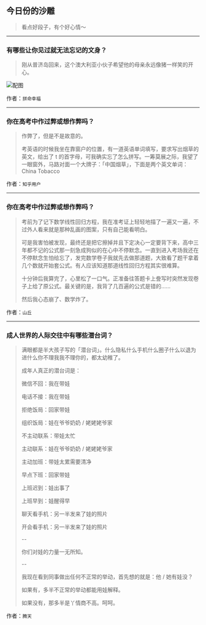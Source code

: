 ## 今日份的沙雕

> 看点好段子，有个好心情～


 
---

### 有哪些让你见过就无法忘记的文身？

> 刚从普济岛回来，这个澳大利亚小伙子希望他的母亲永远像猪一样笑的开心。



![配图](http://pic3.zhimg.com/70/9ea2250c0de1ac31adf8344da482cf9a_b.jpg)


作者：`拼命幸福`

---

### 你在高考中作过弊或想作弊吗？

> 作弊了，但是不是故意的。
> 
> 考英语的时候我坐在靠窗户的位置，有一道英语单词填写，要求写出烟草的英文，给出了 t 的首字母，可我确实忘了怎么拼写。一筹莫展之际，我望了一眼窗外，马路对面一个大牌子：「中国烟草」，下面是两个英文单词：China Tobacco


作者：`知乎用户`

---

### 你在高考中作过弊或想作弊吗？

> 考前为了记下数学线性回归方程，我在准考证上轻轻地描了一遍又一遍，不过外人看来就是那种乱画的图案，只有自己能看明白。
> 
> 可是我害怕被发现，最终还是把它擦掉并且下定决心一定要背下来，高中三年都不记的公式那一刻急成狗似的在心中不停默念。一直到进入考场我还在不停默念生怕给忘了，发完数学卷子我就先去做那道题，大致看了题干拿着几个数就开始套公式。有人应该知道那道线性回归方程其实很难算。
> 
> 十分钟后我算完了，心里松了一口气。正准备往答题卡上誊写时突然发现卷子上给了原公式。最关键的是，我背了几百遍的公式是错的……
> 
> 然后我心态崩了、数学炸了。


作者：`山丘`

---

### 成人世界的人际交往中有哪些潜台词？

> 满眼都是半大孩子写的「潜台词」。什么隐私什么手机什么圈子什么以退为进什么你不理我我不理你的，都太幼稚了。
> 
> 成年人真正的潜台词是：
> 
> 微信不回：我在带娃
> 
> 电话不接：我在带娃
> 
> 拒绝饭局：回家带娃
> 
> 组织饭局：娃在爷爷奶奶 / 姥姥姥爷家
> 
> 不主动联系：带娃太忙
> 
> 主动联系：娃在爷爷奶奶 / 姥姥姥爷家
> 
> 主动加班：带娃太累需要清净
> 
> 早点下班：回家带娃
> 
> 上班迟到：娃出事了
> 
> 上班早到：娃醒得早
> 
> 聊天看手机：另一半发来了娃的照片
> 
> 开会看手机：另一半发来了娃的照片
> 
> --
> 
> 你们对娃的力量一无所知。
> 
> --
> 
> 我现在看到同事做出任何不正常的举动，首先想的就是：他 / 她有娃没？
> 
> 如果有，多半不正常的举动都能用娃解释。
> 
> 如果没有，那多半是丫情商不高。呵呵。


作者：`腾天`